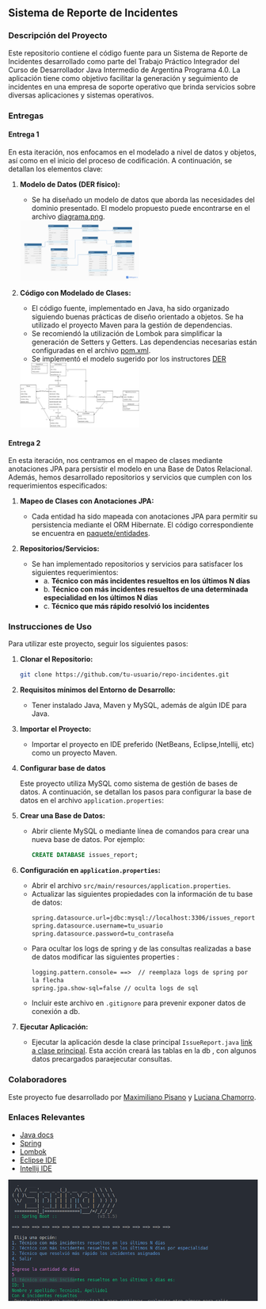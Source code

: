 
## Sistema de Reporte de Incidentes

### Descripción del Proyecto

Este repositorio contiene el código fuente para un Sistema de Reporte de Incidentes desarrollado como parte del Trabajo Práctico Integrador del Curso de Desarrollador Java Intermedio de Argentina Programa 4.0. La aplicación tiene como objetivo facilitar la generación y seguimiento de incidentes en una empresa de soporte operativo que brinda servicios sobre diversas aplicaciones y sistemas operativos.

### Entregas

#### Entrega 1

En esta iteración, nos enfocamos en el modelado a nivel de datos y objetos, así como en el inicio del proceso de codificación. A continuación, se detallan los elementos clave:

1. **Modelo de Datos (DER físico):**
   - Se ha diseñado un modelo de datos que aborda las necesidades del dominio presentado. El modelo propuesto puede encontrarse en el archivo [diagrama.png](diagrama.png).

   <img src="diagrama.png" width ="50%"/>

2. **Código con Modelado de Clases:**
   - El código fuente, implementado en Java, ha sido organizado siguiendo buenas prácticas de diseño orientado a objetos. Se ha utilizado el proyecto Maven para la gestión de dependencias.
   - Se recomiendó la utilización de Lombok para simplificar la generación de Setters y Getters. Las dependencias necesarias están configuradas en el archivo [pom.xml](./tp_integrador/pom.xml).
   - Se implementó el modelo sugerido por los instructores [DER](DER.png)

   <img src="DER.png" width ="50%"/>

#### Entrega 2

En esta iteración, nos centramos en el mapeo de clases mediante anotaciones JPA para persistir el modelo en una Base de Datos Relacional. Además, hemos desarrollado repositorios y servicios que cumplen con los requerimientos especificados:

1. **Mapeo de Clases con Anotaciones JPA:**
   - Cada entidad ha sido mapeada con anotaciones JPA para permitir su persistencia mediante el ORM Hibernate. El código correspondiente se encuentra en [paquete/entidades](./tp_integrador/src/main/java/com/argentinaprograma/issuereport/model/).

2. **Repositorios/Servicios:**
   - Se han implementado repositorios y servicios para satisfacer los siguientes requerimientos:
     - a. **Técnico con más incidentes resueltos en los últimos N días**
     - b. **Técnico con más incidentes resueltos de una determinada especialidad en los últimos N días**
     - c. **Técnico que más rápido resolvió los incidentes**

### Instrucciones de Uso

Para utilizar este proyecto, seguir los siguientes pasos:

1. **Clonar el Repositorio:**
   ```bash
   git clone https://github.com/tu-usuario/repo-incidentes.git
   ```

2. **Requisitos mínimos del Entorno de Desarrollo:**
   -  Tener instalado Java, Maven y MySQL,  además de algún IDE para Java.

3. **Importar el Proyecto:**
   - Importar el proyecto en IDE preferido (NetBeans, Eclipse,Intellij,  etc) como un proyecto Maven.

4.  **Configurar base de datos**

    Este proyecto utiliza MySQL como sistema de gestión de bases de datos. A continuación, se detallan los pasos para configurar la base de datos en el archivo `application.properties`:

2. **Crear una Base de Datos:**
   - Abrir cliente MySQL o mediante línea de comandos para crear una nueva base de datos. Por ejemplo:
     ```sql
     CREATE DATABASE issues_report;
     ```

3. **Configuración en `application.properties`:**
   - Abrir el archivo `src/main/resources/application.properties`.
   - Actualizar las siguientes propiedades con la información de tu base de datos:
     ```properties
     spring.datasource.url=jdbc:mysql://localhost:3306/issues_report
     spring.datasource.username=tu_usuario
     spring.datasource.password=tu_contraseña
     ```
    - Para ocultar los logs de spring y de las consultas realizadas a base de datos modificar las siguientes properties :
        ```properties
        logging.pattern.console= ==>  // reemplaza logs de spring por la flecha
        spring.jpa.show-sql=false // oculta logs de sql
        ```
    - Incluir este archivo en `.gitignore` para prevenir exponer datos de conexión a db.

4. **Ejecutar Aplicación:**
   - Ejecutar la aplicación desde la clase principal  `IssueReport.java` [link a clase principal](./tp_integrador/src/main/java/com/argentinaprograma/issuereport/IssueReport.java). Esta acción creará las tablas en la db , con algunos datos precargados paraejecutar consultas.

### Colaboradores

Este proyecto fue desarrollado por [Maximiliano Pisano](https://github.com/maxipisano11) y [Luciana Chamorro](https://github.com/LucianaCHA).


### Enlaces Relevantes

- [Java docs](https://docs.oracle.com/en/java/)
- [Spring ](https://springdoc.org/)
- [ Lombok](https://projectlombok.org/api/lombok/package-summary)
- [Eclipse IDE](https://www.eclipse.org/)
- [Intellij IDE](https://www.jetbrains.com/idea/)

![Captura de pantalla](screen-print.png)